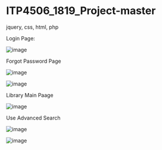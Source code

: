# ITP4506_1819_Project-master
jquery, css, html, php


Login Page:

![image](https://user-images.githubusercontent.com/42562789/169684363-d87498dd-25d8-40e2-8bff-c47331fb02c0.png)

Forgot Password Page

![image](https://user-images.githubusercontent.com/42562789/169702480-b1c94a57-36b5-46d9-b569-df0946244c7b.png)

![image](https://user-images.githubusercontent.com/42562789/169702574-222a8dd1-a975-478d-b76b-f45c5b13620a.png)

Library Main Paage

![image](https://user-images.githubusercontent.com/42562789/169702607-b981230d-25fc-44d4-b14e-6c162a7aa789.png)

Use Advanced Search

![image](https://user-images.githubusercontent.com/42562789/169703123-7b30f839-966d-4338-9707-835c33472b32.png)


![image](https://user-images.githubusercontent.com/42562789/169703101-731c8de2-51c3-4ab5-a985-a089270f1972.png)

